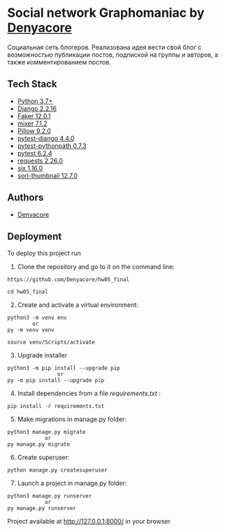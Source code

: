 # Social network Graphomaniac by [Denyacore](https://github.com/Denyacore)

Социальная сеть блогеров. Реализована идея вести свой блог с возможностью публикации постов, подпиской на группы и авторов, а также комментированием постов.


## Tech Stack

- [Python 3.7+](https://www.python.org/downloads/)
- [Django 2.2.16](https://www.djangoproject.com/download/)
- [Faker 12.0.1](https://pypi.org/project/Faker/)
- [mixer 7.1.2](https://pypi.org/project/mixer/)
- [Pillow 9.2.0](https://pypi.org/project/Pillow/)
- [pytest-django 4.4.0](https://pypi.org/project/pytest-django/)
- [pytest-pythonpath 0.7.3](https://pypi.org/project/pytest-pythonpath/)
- [pytest 6.2.4](https://pypi.org/project/pytest/)
- [requests 2.26.0](https://pypi.org/project/requests/)
- [six 1.16.0](https://pypi.org/project/six/)
- [sorl-thumbnail 12.7.0](https://pypi.org/project/sorl-thumbnail/)


## Authors

- [Denyacore](https://github.com/Denyacore)


## Deployment

To deploy this project run

1. Clone the repository and go to it on the command line:

```
https://github.com/Denyacore/hw05_final
```

```
cd hw05_final
```

2. Create and activate a virtual environment:

```
python3 -m venv env
        or
py -m venv venv
```

```
source venv/Scripts/activate
```
3. Upgrade installer
```
python3 -m pip install --upgrade pip
                or
py -m pip install --upgrade pip
```

4. Install dependencies from a file *requirements.txt* :

```
pip install -r requirements.txt
```

5. Make migrations in manage.py folder:

```
python3 manage.py migrate
            or
py manage.py migrate
```

6. Create superuser:

```
python manage.py createsuperuser
```

7. Launch a project in manage.py folder:

```
python3 manage.py runserver
            or
py manage.py runserver
```

 Project available at http://127.0.0.1:8000/ in your browser
